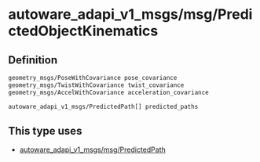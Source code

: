 <!-- This file is generated by a tool. Do not edit directly. -->

# autoware_adapi_v1_msgs/msg/PredictedObjectKinematics

## Definition

```txt
geometry_msgs/PoseWithCovariance pose_covariance
geometry_msgs/TwistWithCovariance twist_covariance
geometry_msgs/AccelWithCovariance acceleration_covariance

autoware_adapi_v1_msgs/PredictedPath[] predicted_paths
```

## This type uses

- [autoware_adapi_v1_msgs/msg/PredictedPath](../../autoware_adapi_v1_msgs/msg/predicted_path.md)
